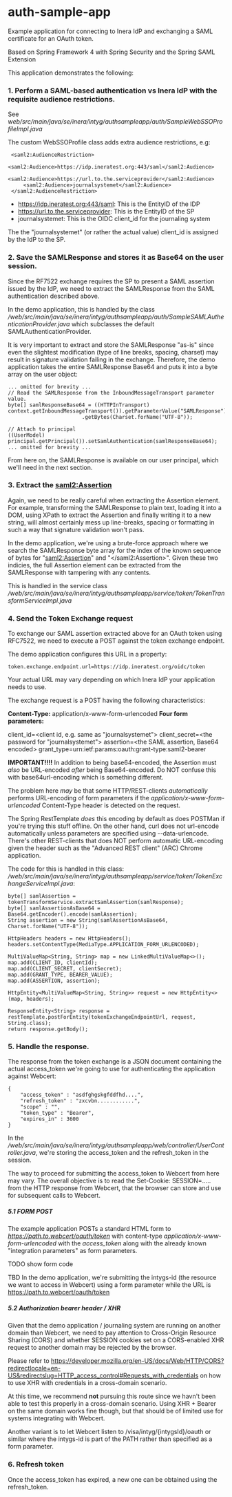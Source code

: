# auth-sample-app
Example application for connecting to Inera IdP and exchanging a SAML certificate for an OAuth token.

Based on Spring Framework 4 with Spring Security and the Spring SAML Extension

This application demonstrates the following:

### 1. Perform a SAML-based authentication vs Inera IdP with the requisite audience restrictions.
See _web/src/main/java/se/inera/intyg/authsampleapp/auth/SampleWebSSOProfileImpl.java_

The custom WebSSOProfile class adds extra audience restrictions, e.g:

     <saml2:AudienceRestriction>
         <saml2:Audience>https://idp.ineratest.org:443/saml</saml2:Audience>
         <saml2:Audience>https://url.to.the.serviceprovider</saml2:Audience>
         <saml2:Audience>journalsystemet</saml2:Audience> 
     </saml2:AudienceRestriction>
     
- https://idp.ineratest.org:443/saml: This is the EntityID of the IDP
- https://url.to.the.serviceprovider: This is the EntityID of the SP
- journalsystemet: This is the OIDC client_id for the journaling system

The the "journalsystemet" (or rather the actual value) client_id is assigned by the IdP to the SP.

### 2. Save the SAMLResponse and stores it as Base64 on the user session.
Since the RF7522 exchange requires the SP to present a SAML assertion issued by the IdP, we need to extract the SAMLResponse from the SAML authentication described above.

In the demo application, this is handled by the class _/web/src/main/java/se/inera/intyg/authsampleapp/auth/SampleSAMLAuthenticationProvider.java_ which subclasses the default SAMLAuthenticationProvider.

It is very important to extract and store the SAMLResponse "as-is" since even the slightest modification (type of line breaks, spacing, charset) may result in signature validation failing in the exchange. Therefore, the demo application takes the entire SAMLResponse Base64 and puts it into a byte array on the user object:

    ... omitted for brevity ...
    // Read the SAMLResponse from the InboundMessageTransport parameter value.
    byte[] samlResponseBase64 = ((HTTPInTransport) context.getInboundMessageTransport()).getParameterValue("SAMLResponse")
                            .getBytes(Charset.forName("UTF-8"));
    
    // Attach to principal
    ((UserModel) principal.getPrincipal()).setSamlAuthentication(samlResponseBase64);
    ... omitted for brevity ...

From here on, the SAMLResponse is available on our user principal, which we'll need in the next section.

### 3. Extract the <saml2:Assertion>
Again, we need to be really careful when extracting the Assertion element. For example, transforming the SAMLResponse to plain text, loading it into a DOM, using XPath to extract the Assertion and finally writing it to a new string, will almost certainly mess up line-breaks, spacing or formatting in such a way that signature validation won't pass.

In the demo application, we're using a brute-force approach where we search the SAMLResponse byte array for the index of the known sequence of bytes for "<saml2:Assertion>" and  "</saml2:Assertion>". Given these two indicies, the full Assertion element can be extracted from the SAMLResponse with tampering with any contents.

This is handled in the service class _/web/src/main/java/se/inera/intyg/authsampleapp/service/token/TokenTransformServiceImpl.java_

### 4. Send the Token Exchange request
To exchange our SAML assertion extracted above for an OAuth token using RFC7522, we need to execute a POST against the token exchange endpoint.

The demo application configures this URL in a property:

    token.exchange.endpoint.url=https://idp.ineratest.org/oidc/token
    
Your actual URL may vary depending on which Inera IdP your application needs to use.

The exchange request is a POST having the following characteristics:

**Content-Type:** application/x-www-form-urlencoded
**Four form parameters:**

client_id=<client id, e.g. same as "journalsystemet">
client_secret=<the password for "journalsystemet">
assertion=<the SAML assertion, Base64 encoded>
grant_type=urn:ietf:params:oauth:grant-type:saml2-bearer

**IMPORTANT!!!!** 
In addition to being base64-encoded, the Assertion must _also_ be URL-encoded _after_ being Base64-encoded. Do NOT confuse this with base64url-encoding which is something different.

The problem here _may_ be that some HTTP/REST-clients _automatically_ performs URL-encoding of form parameters if the _application/x-www-form-urlencoded_ Content-Type header is detected on the request.

The Spring RestTemplate _does_ this encoding by default as does POSTMan if you're trying this stuff offline. 
On the other hand, curl does not url-encode automatically unless parameters are specified using --data-urlencode. There's other REST-clients that does NOT perform automatic URL-encoding given the header such as the "Advanced REST client" (ARC) Chrome application.   
  
The code for this is handled in this class: _/web/src/main/java/se/inera/intyg/authsampleapp/service/token/TokenExchangeServiceImpl.java_:

    byte[] samlAssertion = tokenTransformService.extractSamlAssertion(samlResponse);
    byte[] samlAssertionAsBase64 = Base64.getEncoder().encode(samlAssertion);
    String assertion = new String(samlAssertionAsBase64, Charset.forName("UTF-8"));

    HttpHeaders headers = new HttpHeaders();
    headers.setContentType(MediaType.APPLICATION_FORM_URLENCODED);

    MultiValueMap<String, String> map = new LinkedMultiValueMap<>();
    map.add(CLIENT_ID, clientId);
    map.add(CLIENT_SECRET, clientSecret);
    map.add(GRANT_TYPE, BEARER_VALUE);
    map.add(ASSERTION, assertion);

    HttpEntity<MultiValueMap<String, String>> request = new HttpEntity<>(map, headers);

    ResponseEntity<String> response = restTemplate.postForEntity(tokenExchangeEndpointUrl, request, String.class);
    return response.getBody();
    

### 5. Handle the response.
The response from the token exchange is a JSON document containing the actual access_token we're going to use for authenticating the application against Webcert:

    {
        "access_token" : "asdfghgskgfddfhd....",
        "refresh_token" : "zxcvbn............",
        "scope" : "",
        "token_type" : "Bearer",
        "expires_in" : 3600
    }
In the _/web/src/main/java/se/inera/intyg/authsampleapp/web/controller/UserController.java_, we're storing the access_token and the refresh_token in the session.

The way to proceed for submitting the access_token to Webcert from here may vary. The overall objective is to read the Set-Cookie: SESSION=..... from the HTTP response from Webcert, that the browser can store and use for subsequent calls to Webcert.

##### 5.1 FORM POST
The example application POSTs a standard HTML form to _https://path.to.webcert/oauth/token_ with content-type _application/x-www-form-urlencoded_ with the _access_token_ along with the already known "integration parameters" as form parameters.

TODO show form code

TBD In the demo application, we're submitting the intygs-id (the resource we want to access in Webcert) using a form parameter while the URL is https://path.to.webcert/oauth/token

##### 5.2 Authorization bearer header / XHR
Given that the demo application / journaling system are running on another domain than Webcert, we need to pay attention to Cross-Origin Resource Sharing (CORS) and whether SESSION cookies set on a CORS-enabled XHR request to another domain may be rejected by the browser. 

Please refer to https://developer.mozilla.org/en-US/docs/Web/HTTP/CORS?redirectlocale=en-US&redirectslug=HTTP_access_control#Requests_with_credentials on how to use XHR with credentials in a cross-domain scenario.

At this time, we recommend **not** pursuing this route since we havn't been able to test this properly in a cross-domain scenario. Using XHR + Bearer on the same domain works fine though, but that should be of limited use for systems integrating with Webcert.

Another variant is to let Webcert listen to /visa/intyg/{intygsId}/oauth or similar where the intygs-id is part of the PATH rather than specified as a form parameter.


### 6. Refresh token
Once the access_token has expired, a new one can be obtained using the refresh_token.